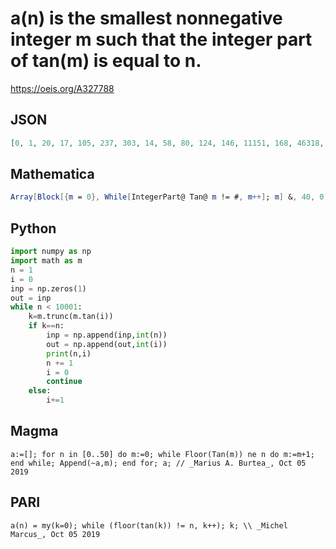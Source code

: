 # a\(n\) is the smallest nonnegative integer m such that the integer part of tan\(m\) is equal to n\.
https://oeis.org/A327788
## JSON
```JSON
[0, 1, 20, 17, 105, 237, 303, 14, 58, 80, 124, 146, 11151, 168, 46318, 190, 46695, 212, 23997, 58432, 234, 13014, 38574, 61649, 82949, 256, 16586, 33271, 48891, 63091, 76581, 89361, 278, 8088, 18738, 28678, 37908, 46783, 54948, 63113, 70568, 77668, 84768, 91158, 97193, 300, 4915, 10240, 15565, 20535, 25150]
```
## Mathematica
```Mathematica
Array[Block[{m = 0}, While[IntegerPart@ Tan@ m != #, m++]; m] &, 40, 0] (* _Michael De Vlieger_, Oct 05 2019 *)
```
## Python
```Python
import numpy as np
import math as m
n = 1
i = 0
inp = np.zeros(1)
out = inp
while n < 10001:
    k=m.trunc(m.tan(i))
    if k==n:
        inp = np.append(inp,int(n))
        out = np.append(out,int(i))
        print(n,i)
        n += 1
        i = 0
        continue
    else:
        i+=1
```
## Magma
```Magma
a:=[]; for n in [0..50] do m:=0; while Floor(Tan(m)) ne n do m:=m+1; end while; Append(~a,m); end for; a; // _Marius A. Burtea_, Oct 05 2019
```
## PARI
```PARI
a(n) = my(k=0); while (floor(tan(k)) != n, k++); k; \\ _Michel Marcus_, Oct 05 2019
```
